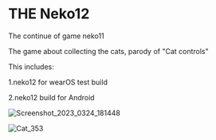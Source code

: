 # THE Neko12

The continue of game neko11

The game about collecting the cats, parody of "Cat controls"

This includes:

1.neko12 for wearOS test build

2.neko12 build for Android 

![Screenshot_2023_0324_181448](https://user-images.githubusercontent.com/83592338/227566266-e8456b70-9784-4261-a0b5-0b3e231048da.jpg)

![Cat_353](https://user-images.githubusercontent.com/83592338/227567301-2b05d1fe-2db7-45ff-84d2-39d13c42f16f.png)
